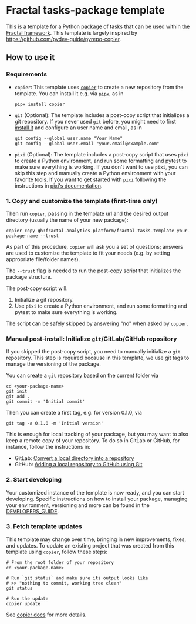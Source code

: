 # Fractal tasks-package template

This is a template for a Python package of tasks that can be used within [the
Fractal framework](https://fractal-analytics-platform.github.io/). This
template is largely inspired by https://github.com/pydev-guide/pyrepo-copier.

## How to use it

### Requirements
* `copier`: This template uses [`copier`](https://copier.readthedocs.io) to create a new
   repository from the template. You can install it e.g. via [`pipx`](https://pypa.github.io/pipx), as in
   ```console
   pipx install copier
   ```
* `git` (Optional): The template includes a post-copy script that initializes a git repository.
   If you never used `git` before, you might need to first [install it](https://git-scm.com/book/en/v2/Getting-Started-Installing-Git)
   and configure an user name and email, as in
   ```console
   git config --global user.name "Your Name"
   git config --global user.email "your.email@example.com"
   ```
* `pixi` (Optional): The template includes a post-copy script that uses `pixi` to create a Python environment, and run
   some formatting and pytest to make sure everything is working. 
   If you don't want to use `pixi`, you can skip this step and manually create a Python environment with your favorite tools.
   If you want to get started with `pixi` following the instructions in [pixi's documentation](https://pixi.sh/latest/installation/).

### 1. Copy and customize the template (first-time only)

Then run `copier`, passing in the template url and the desired
output directory (usually the name of your new package):
```console
copier copy gh:fractal-analytics-platform/fractal-tasks-template your-package-name --trust
```

As part of this procedure, `copier` will ask you a set of questions; answers
are used to customize the template to fit your needs (e.g. by setting
appropriate file/folder names).

The `--trust` flag is needed to run the post-copy script that initializes
the package structure.

The post-copy script will:
1. Initialize a git repository.
2. Use `pixi` to create a Python environment, and run some formatting and pytest to make sure everything is working.

The script can be safely skipped by answering "no" when asked by `copier`.

### Manual post-install: Initialize `git`/GitLab/GitHub repository

If you skipped the post-copy script, you need to manually initialize a `git` repository.
This step is required because in this template, we use git tags to manage the versioning of the package.

You can create a `git` repository based on the current folder via
```console
cd <your-package-name>
git init
git add .
git commit -m 'Initial commit'
```
Then you can create a first tag, e.g. for version 0.1.0, via
```console
git tag -a 0.1.0 -m 'Initial version'
```

This is enough for local tracking of your package, but you may want to also keep a remote copy of your repository. To do so in GitLab or GitHub, for instance, follow the instructions in:
* GitLab: [Convert a local directory into a repository](https://docs.gitlab.com/ee/gitlab-basics/start-using-git.html#convert-a-local-directory-into-a-repository)
* GitHub: [Adding a local repository to GitHub using Git](https://docs.github.com/en/migrations/importing-source-code/using-the-command-line-to-import-source-code/adding-locally-hosted-code-to-github#adding-a-local-repository-to-github-using-git)

### 2. Start developing

Your customized instance of the template is now ready, and you can start
developing. Specific instructions on how to install your package, managing your environment, versioning and more can be found in the [DEVELOPERS_GUIDE](https://github.com/fractal-analytics-platform/fractal-tasks-template/blob/main/DEVELOPERS_GUIDE.md).

### 3. Fetch template updates

This template may change over time, bringing in new improvements, fixes, and
updates. To update an existing project that was created from this template
using `copier`, follow these steps:
```console
# From the root folder of your repository
cd <your-package-name>

# Run `git status` and make sure its output looks like
# >> "nothing to commit, working tree clean"
git status

# Run the update
copier update
```
See [copier docs](https://copier.readthedocs.io/en/stable/updating) for more
details.
